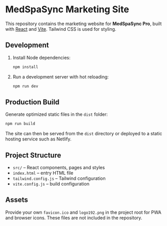 # MedSpaSync Marketing Site

This repository contains the marketing website for **MedSpaSync Pro**, built with [React](https://reactjs.org/) and [Vite](https://vitejs.dev/). Tailwind CSS is used for styling.

## Development

1. Install Node dependencies:
   ```bash
   npm install
   ```
2. Run a development server with hot reloading:
   ```bash
   npm run dev
   ```

## Production Build

Generate optimized static files in the `dist` folder:

```bash
npm run build
```

The site can then be served from the `dist` directory or deployed to a static hosting service such as Netlify.

## Project Structure

- `src/` – React components, pages and styles
- `index.html` – entry HTML file
- `tailwind.config.js` – Tailwind configuration
- `vite.config.js` – build configuration

## Assets

Provide your own `favicon.ico` and `logo192.png` in the project root for PWA and browser icons. These files are not included in the repository.

